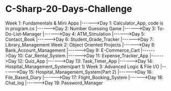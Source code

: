 # C-Sharp-20-Days-Challenge
Week 1: Fundamentals & Mini Apps
 |------>Day 1: Calculator_App, code is in program.cs
 |------>Day 2: Number Guessing Game
 |------>Day 3: To-Do-List-Manager
 |------>Day 4: ATM_Simulation
 |------>Day 5: Contact_Book
 |------>Day 6: Student_Grade_Tracker
 |------>Day 7: Library_Management
Week 2: Object Oriented Projects
 |------>Day 8: Bank_Account_Management
 |------>Day 9: E-Commerce_Cart
 |------>Day 10: Car_Rental_System
 |------>Day 11: Expense_Tracker_App
 |------>Day 12: Quiz_App
 |------>Day 13: Task_Timer_App
 |------>Day 14: Hospital_Management_System(part 1)
Week 3: Advanced Logic & File I/O
 |------>Day 15: Hospital_Management_System(Part 2)
 |------>Day 16: File_Based_Diary
 |------>Day 17: Flight_Booking_System
 |------>Day 18: Chat_log
 |------>Day 19: Password_Manager

